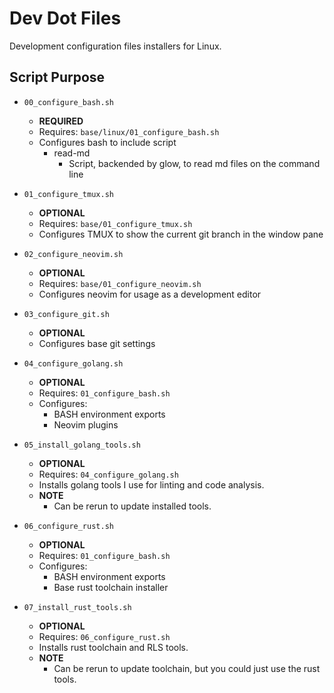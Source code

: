 # Dev Dot Files

Development configuration files installers for Linux.

## Script Purpose

* `00_configure_bash.sh`
  * **REQUIRED**
  * Requires: `base/linux/01_configure_bash.sh`
  * Configures bash to include script
    * read-md
      * Script, backended by glow, to read md files on the command line

* `01_configure_tmux.sh`
  * **OPTIONAL**
  * Requires: `base/01_configure_tmux.sh`
  * Configures TMUX to show the current git branch in the window pane

* `02_configure_neovim.sh`
  * **OPTIONAL**
  * Requires: `base/01_configure_neovim.sh`
  * Configures neovim for usage as a development editor

* `03_configure_git.sh`
  * **OPTIONAL**
  * Configures base git settings

* `04_configure_golang.sh`
  * **OPTIONAL**
  * Requires: `01_configure_bash.sh`
  * Configures:
    * BASH environment exports
    * Neovim plugins

* `05_install_golang_tools.sh`
  * **OPTIONAL**
  * Requires: `04_configure_golang.sh`
  * Installs golang tools I use for linting and code analysis.
  * **NOTE**
    * Can be rerun to update installed tools.

* `06_configure_rust.sh`
  * **OPTIONAL**
  * Requires: `01_configure_bash.sh`
  * Configures:
    * BASH environment exports
    * Base rust toolchain installer

* `07_install_rust_tools.sh`
  * **OPTIONAL**
  * Requires: `06_configure_rust.sh`
  * Installs rust toolchain and RLS tools.
  * **NOTE**
    * Can be rerun to update toolchain, but you could just use the rust tools.
